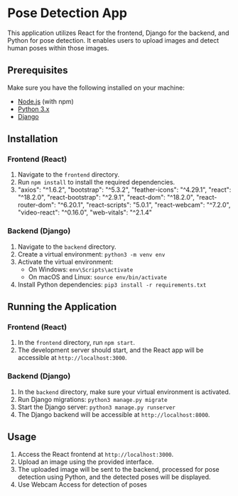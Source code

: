 # Pose Detection App

This application utilizes React for the frontend, Django for the backend, and Python for pose detection. It enables users to upload images and detect human poses within those images.

## Prerequisites

Make sure you have the following installed on your machine:

- [Node.js](https://nodejs.org/) (with npm)
- [Python 3.x](https://www.python.org/)
- [Django](https://www.djangoproject.com/)

## Installation

### Frontend (React)

1. Navigate to the `frontend` directory.
2. Run `npm install` to install the required dependencies.
3.  "axios": "^1.6.2",
    "bootstrap": "^5.3.2",
    "feather-icons": "^4.29.1",
    "react": "^18.2.0",
    "react-bootstrap": "^2.9.1",
    "react-dom": "^18.2.0",
    "react-router-dom": "^6.20.1",
    "react-scripts": "5.0.1",
    "react-webcam": "^7.2.0",
    "video-react": "^0.16.0",
    "web-vitals": "^2.1.4"

### Backend (Django)

1. Navigate to the `backend` directory.
2. Create a virtual environment: `python3 -m venv env`
3. Activate the virtual environment:
   - On Windows: `env\Scripts\activate`
   - On macOS and Linux: `source env/bin/activate`
4. Install Python dependencies: `pip3 install -r requirements.txt`

## Running the Application

### Frontend (React)

1. In the `frontend` directory, run `npm start`.
2. The development server should start, and the React app will be accessible at `http://localhost:3000`.

### Backend (Django)

1. In the `backend` directory, make sure your virtual environment is activated.
2. Run Django migrations: `python3 manage.py migrate`
3. Start the Django server: `python3 manage.py runserver`
4. The Django backend will be accessible at `http://localhost:8000`.

## Usage

1. Access the React frontend at `http://localhost:3000`.
2. Upload an image using the provided interface.
3. The uploaded image will be sent to the backend, processed for pose detection using Python, and the detected poses will be displayed.
4. Use Webcam Access for detection of poses


